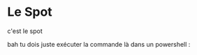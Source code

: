 # Le Spot
 c'est le spot


bah tu dois juste exécuter la commande là dans un powershell : 

```powershell
